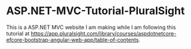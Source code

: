 # ASP.NET-MVC-Tutorial-PluralSight
This is a ASP.NET MVC website I am making while I am following this tutorial at https://app.pluralsight.com/library/courses/aspdotnetcore-efcore-bootstrap-angular-web-app/table-of-contents.
